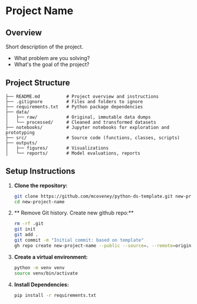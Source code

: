 # Project Name

## Overview
Short description of the project.
- What problem are you solving?
- What's the goal of the project?

## Project Structure
   ```
   ├── README.md          # Project overview and instructions
   ├── .gitignore         # Files and folders to ignore
   ├── requirements.txt   # Python package dependencies
   ├── data/
   │   ├── raw/           # Original, immutable data dumps
   │   └── processed/     # Cleaned and transformed datasets
   ├── notebooks/         # Jupyter notebooks for exploration and prototyping
   ├── src/               # Source code (functions, classes, scripts)
   ├── outputs/
   │   ├── figures/       # Visualizations
   │   └── reports/       # Model evaluations, reports
   ```

## Setup Instructions

1. **Clone the repository:**
   ```bash
   git clone https://github.com/mcoveney/python-ds-template.git new-project-name
   cd new-project-name

2. ** Remove Git history. Create new github repo:**
   ```bash
   rm -rf .git
   git init
   git add .
   git commit -m "Initial commit: based on template"
   gh repo create new-project-name --public --source=. --remote=origin --push

3. **Create a virtual environment:**
   ```bash
   python -m venv venv
   source venv/bin/activate

4. **Install Dependencies:**
   ```bash
   pip install -r requirements.txt

